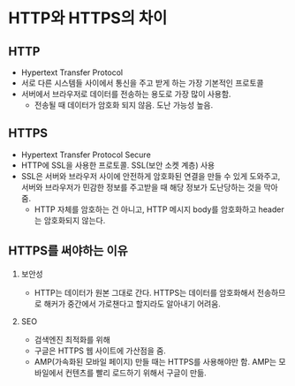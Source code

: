 # HTTP와 HTTPS의 차이

## HTTP
- Hypertext Transfer Protocol
- 서로 다른 시스템들 사이에서 통신을 주고 받게 하는 가장 기본적인 프로토콜
- 서버에서 브라우저로 데이터를 전송하는 용도로 가장 많이 사용함.
    -   전송될 때 데이터가 암호화 되지 않음. 도난 가능성 높음.

## HTTPS
- Hypertext Transfer Protocol Secure
- HTTP에 SSL을 사용한 프로토콜. SSL(보안 소켓 계층) 사용
- SSL은 서버와 브라우저 사이에 안전하게 암호화된 연결을 만들 수 있게 도와주고, 서버와 브라우저가 민감한 정보를 주고받을 때 해당 정보가 도난당하는 것을 막아줌.
    - HTTP 자체를 암호하는 건 아니고, HTTP 메시지 body를 암호화하고 header는 암호화되지 않는다.

## HTTPS를 써야하는 이유

1. 보안성
    - HTTP는 데이터가 원본 그대로 간다. HTTPS는 데이터를 암호화해서 전송하므로 해커가 중간에서 가로챈다고 할지라도 알아내기 어려움.

2. SEO
    - 검색엔진 최적화를 위해
    - 구글은 HTTPS 웹 사이트에 가산점을 줌.
    - AMP(가속화된 모바일 페이지) 만들 때는 HTTPS를 사용해야만 함. AMP는 모바일에서 컨텐츠를 빨리 로드하기 위해서 구글이 만듦.







